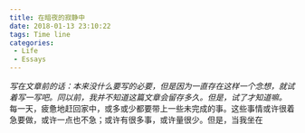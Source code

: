```yaml
---
title: 在暗夜的寂静中
date: 2018-01-13 23:10:22
tags: Time line
categories: 
 - Life
 - Essays
---
```

*写在文章前的话：本来没什么要写的必要，但是因为一直存在这样一个念想，就试着写一写吧。同以前，我并不知道这篇文章会留存多久。但是，试了才知道嘛。*
  每一天，疲惫地赶回家中，或多或少都要带上一些未完成的事。这些事情或许很着急要做，或许一点也不急；或许有很多事，或许量很少。但是，当我坐在
















